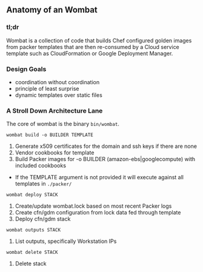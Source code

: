 ## Anatomy of an Wombat

### tl;dr

Wombat is a collection of code that builds Chef configured golden
images from packer templates that are then re-consumed by a Cloud service template such
as CloudFormation or Google Deployment Manager.

### Design Goals

* coordination without coordination
* principle of least surprise
* dynamic templates over static files

### A Stroll Down Architecture Lane

The core of wombat is the binary `bin/wombat`.


`wombat build -o BUILDER TEMPLATE`

1. Generate x509 certificates for the domain and ssh keys if there are none
2. Vendor cookbooks for template
3. Build Packer images for -o BUILDER (amazon-ebs|googlecompute) with included cookbooks

* If the TEMPLATE argument is not provided it will execute against all templates in `./packer/`

`wombat deploy STACK`

1. Create/update wombat.lock based on most recent Packer logs
2. Create cfn/gdm configuration from lock data fed through template
3. Deploy cfn/gdm stack

`wombat outputs STACK`

1. List outputs, specifically Workstation IPs

`wombat delete STACK`

1. Delete stack
